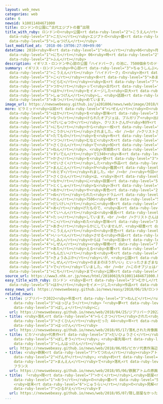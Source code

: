 ```yaml
---
layout: web_news
categories: web
cate: 6
newsid: k10011484671000
title: ロンドンの公園に“古代エジプトの墓”出現
title_with_ruby: ロンドンの<ruby>公園<rt data-ruby-level="2">こうえん</rt></ruby>に“<ruby>古代<rt
  data-ruby-level="3">こだい</rt></ruby>エジプトの<ruby>墓<rt data-ruby-level="5">はか</rt></ruby>”<ruby>出現<rt
  data-ruby-level="5">しゅつげん</rt></ruby>
last_modified_at: '2018-06-19T06:27:00+09:00'
datetime: 2018<ruby>年<rt data-ruby-level="1">ねん</rt></ruby>06<ruby>月<rt data-ruby-level="1">がつ</rt></ruby>19<ruby>日<rt
  data-ruby-level="1">にち</rt></ruby> 06<ruby>時<rt data-ruby-level="2">じ</rt></ruby>27<ruby>分<rt
  data-ruby-level="2">ふん</rt></ruby>
description: イギリス・ロンドン中心部の公園「ハイドパーク」の池に、7500個余りのドラム缶を使って古代エジプトの墓をイメージした巨大なオブジェが出現し、話題を集めています。
summary: イギリス・ロンドン<ruby>中心部<rt data-ruby-level="3">ちゅうしんぶ</rt></ruby>の<ruby>公園<rt
  data-ruby-level="2">こうえん</rt></ruby>「ハイドパーク」の<ruby>池<rt data-ruby-level="2">いけ</rt></ruby>に、7500<ruby>個<rt
  data-ruby-level="5">こ</rt></ruby><ruby>余<rt data-ruby-level="5">あま</rt></ruby>りの<ruby>ドラム<rt
  data-ruby-level="7">どらむ</rt></ruby><ruby>缶<rt data-ruby-level="7">かん</rt></ruby>を<ruby>使<rt
  data-ruby-level="3">つか</rt></ruby>って<ruby>古代<rt data-ruby-level="3">こだい</rt></ruby>エジプトの<ruby>墓<rt
  data-ruby-level="5">はか</rt></ruby>をイメージした<ruby>巨大<rt data-ruby-level="7">きょだい</rt></ruby>なオブジェが<ruby>出現<rt
  data-ruby-level="5">しゅつげん</rt></ruby>し、<ruby>話題<rt data-ruby-level="3">わだい</rt></ruby>を<ruby>集<rt
  data-ruby-level="3">あつ</rt></ruby>めています。
image_url: https://newswebeasy.github.io/ja201806/news/web/image/2018/06/19/K10011484671_1806190615_1806190627_01_02.jpg
more: ピラミッド<ruby>以前<rt data-ruby-level="4">いぜん</rt></ruby>の<ruby>古代<rt data-ruby-level="3">こだい</rt></ruby>エジプトの<ruby>墓<rt
  data-ruby-level="5">はか</rt></ruby>を<ruby>意味<rt data-ruby-level="3">いみ</rt></ruby>する「マスタバ」と<ruby>名付<rt
  data-ruby-level="4">なづ</rt></ruby>けられたオブジェは、ブルガリア<ruby>出身<rt data-ruby-level="3">しゅっしん</rt></ruby>の<ruby>芸術家<rt
  data-ruby-level="5">げいじゅつか</rt></ruby>、クリストさんが<ruby>制作<rt data-ruby-level="5">せいさく</rt></ruby>したもので18<ruby>日<rt
  data-ruby-level="1">にち</rt></ruby>から<ruby>一般<rt data-ruby-level="7">いっぱん</rt></ruby><ruby>公開<rt
  data-ruby-level="3">こうかい</rt></ruby>されました。<br /><br />クリストさんは、<ruby>巨大<rt data-ruby-level="7">きょだい</rt></ruby>な<ruby>建物<rt
  data-ruby-level="4">たてもの</rt></ruby>を<ruby>布<rt data-ruby-level="5">ぬの</rt></ruby>で<ruby>包<rt
  data-ruby-level="4">つつ</rt></ruby>むなど<ruby>大<rt data-ruby-level="1">おお</rt></ruby>がかりな<ruby>作品<rt
  data-ruby-level="3">さくひん</rt></ruby>で<ruby>知<rt data-ruby-level="2">し</rt></ruby>られ、1991<ruby>年<rt
  data-ruby-level="1">ねん</rt></ruby>、<ruby>茨城県<rt data-ruby-level="8">いばらきけん</rt></ruby>の<ruby>水田<rt
  data-ruby-level="1">すいでん</rt></ruby>で1340<ruby>本<rt data-ruby-level="1">ほん</rt></ruby>の<ruby>傘<rt
  data-ruby-level="7">かさ</rt></ruby>を<ruby>使<rt data-ruby-level="3">つか</rt></ruby>って<ruby>制作<rt
  data-ruby-level="5">せいさく</rt></ruby>した<ruby>作品<rt data-ruby-level="3">さくひん</rt></ruby>には、およそ50<ruby>万人<rt
  data-ruby-level="2">まんにん</rt></ruby>が<ruby>鑑賞<rt data-ruby-level="7">かんしょう</rt></ruby>に<ruby>訪<rt
  data-ruby-level="7">おとず</rt></ruby>れました。<br /><br /><ruby>今回<rt data-ruby-level="2">こんかい</rt></ruby>の<ruby>作品<rt
  data-ruby-level="3">さくひん</rt></ruby>は、<ruby>池<rt data-ruby-level="2">いけ</rt></ruby>の<ruby>中<rt
  data-ruby-level="1">なか</rt></ruby>に<ruby>設置<rt data-ruby-level="5">せっち</rt></ruby>された<ruby>特殊<rt
  data-ruby-level="7">とくしゅ</rt></ruby>な<ruby>浮<rt data-ruby-level="7">う</rt></ruby>きのうえに、<ruby>赤<rt
  data-ruby-level="1">あか</rt></ruby>や<ruby>青色<rt data-ruby-level="2">あおいろ</rt></ruby>に<ruby>塗<rt
  data-ruby-level="7">ぬ</rt></ruby>られた<ruby>ドラム<rt data-ruby-level="7">どらむ</rt></ruby><ruby>缶<rt
  data-ruby-level="7">かん</rt></ruby>7506<ruby>個<rt data-ruby-level="5">こ</rt></ruby>を<ruby>台形<rt
  data-ruby-level="2">だいけい</rt></ruby>に<ruby>積<rt data-ruby-level="4">つ</rt></ruby>み<ruby>上<rt
  data-ruby-level="4">あ</rt></ruby>げたもので、<ruby>高<rt data-ruby-level="2">たか</rt></ruby>さは20メートル、<ruby>底辺<rt
  data-ruby-level="4">ていへん</rt></ruby>は<ruby>最長<rt data-ruby-level="4">さいちょう</rt></ruby>で40メートルにも<ruby>達<rt
  data-ruby-level="4">たっ</rt></ruby>しています。<br /><br />クリストさんは、<ruby>作品<rt data-ruby-level="3">さくひん</rt></ruby>に<ruby>込<rt
  data-ruby-level="7">こ</rt></ruby>めた<ruby>意味<rt data-ruby-level="3">いみ</rt></ruby>を<ruby>明<rt
  data-ruby-level="2">あき</rt></ruby>らかにしていませんが、<ruby>緑豊<rt data-ruby-level="5">りょくほう</rt></ruby>かな<ruby>公園<rt
  data-ruby-level="2">こうえん</rt></ruby>の<ruby>景色<rt data-ruby-level="8">けしき</rt></ruby>を<ruby>一変<rt
  data-ruby-level="4">いっぺん</rt></ruby>させる<ruby>作品<rt data-ruby-level="3">さくひん</rt></ruby>に、<ruby>市民<rt
  data-ruby-level="4">しみん</rt></ruby>からは「<ruby>石油<rt data-ruby-level="3">せきゆ</rt></ruby>が<ruby>自然<rt
  data-ruby-level="4">しぜん</rt></ruby><ruby>環境<rt data-ruby-level="7">かんきょう</rt></ruby>に<ruby>与<rt
  data-ruby-level="7">あた</rt></ruby>える<ruby>影響<rt data-ruby-level="7">えいきょう</rt></ruby>などさまざまな<ruby>問題<rt
  data-ruby-level="3">もんだい</rt></ruby>を<ruby>考<rt data-ruby-level="2">かんが</rt></ruby>えさせる」とか「<ruby>興味深<rt
  data-ruby-level="5">きょうみぶか</rt></ruby>いが、<ruby>公園<rt data-ruby-level="2">こうえん</rt></ruby>は<ruby>自然<rt
  data-ruby-level="4">しぜん</rt></ruby>のままのほうがいい」といったさまざまな<ruby>意見<rt data-ruby-level="3">いけん</rt></ruby>が<ruby>出<rt
  data-ruby-level="1">で</rt></ruby>ていました。<br /><br />このオブジェはハイドパークで９<ruby>月<rt data-ruby-level="1">がつ</rt></ruby>23<ruby>日<rt
  data-ruby-level="1">にち</rt></ruby>まで<ruby>公開<rt data-ruby-level="3">こうかい</rt></ruby>されることになっています。
source_url: https://www3.nhk.or.jp/news/html/20180619/k10011484671000.html
easy_title_with_ruby: ロンドン <ruby>昔<rt data-ruby-level="3">むかし</rt></ruby>のエジプトの<ruby>墓<rt
  data-ruby-level="5">はか</rt></ruby>をイメージした<ruby>作品<rt data-ruby-level="3">さくひん</rt></ruby>ができる
easy_news_url: https://newswebeasy.github.io/news/easy/2018/06/19/ロンドン-昔のエジプトの墓をイメージした作品ができる
related_news:
- title: ジブリパーク2022<ruby>年度<rt data-ruby-level="3">ねんど</rt></ruby><ruby>開業<rt data-ruby-level="3">かいぎょう</rt></ruby>を<ruby>発表<rt
    data-ruby-level="3">はっぴょう</rt></ruby>「<ruby>夢<rt data-ruby-level="5">ゆめ</rt></ruby>とファンタジーの<ruby>場所<rt
    data-ruby-level="3">ばしょ</rt></ruby>に」
  url: https://newswebeasy.github.io/news/web/2018/04/25/ジブリパーク2022年度開業を発表夢とファンタジーの場所に
- title: <ruby>落札<rt data-ruby-level="4">らくさつ</rt></ruby>された<ruby>肖像画<rt data-ruby-level="7">しょうぞうが</rt></ruby>はレンブラントの<ruby>作品<rt
    data-ruby-level="3">さくひん</rt></ruby>だった 44<ruby>年<rt data-ruby-level="1">ねん</rt></ruby>ぶりの<ruby>発見<rt
    data-ruby-level="3">はっけん</rt></ruby>
  url: https://newswebeasy.github.io/news/web/2018/05/17/落札された肖像画はレンブラントの作品だった-44年ぶりの発見
- title: ピカソ<ruby>代表作<rt data-ruby-level="3">だいひょうさく</rt></ruby>「<ruby>海辺<rt data-ruby-level="4">うみべ</rt></ruby>の<ruby>母子像<rt
    data-ruby-level="5">ぼしぞう</rt></ruby>」<ruby>最先端<rt data-ruby-level="7">さいせんたん</rt></ruby>スキャナーで<ruby>新発見<rt
    data-ruby-level="3">しんはっけん</rt></ruby>
  url: https://newswebeasy.github.io/news/web/2018/06/05/ピカソ代表作海辺の母子像最先端スキャナーで新発見
- title: <ruby>鉄腕<rt data-ruby-level="7">てつわん</rt></ruby><ruby>アトム<rt data-ruby-level="7">あとむ</rt></ruby>の「<ruby>原画<rt
    data-ruby-level="2">げんが</rt></ruby>」<ruby>約<rt data-ruby-level="4">やく</rt></ruby>３５００<ruby>万円<rt
    data-ruby-level="2">まんえん</rt></ruby>で<ruby>落札<rt data-ruby-level="4">らくさつ</rt></ruby>
    フランス
  url: https://newswebeasy.github.io/news/web/2018/05/06/鉄腕アトムの原画約3500万円で落札-フランス
- title: 「<ruby>隠<rt data-ruby-level="7">かく</rt></ruby>し<ruby>部屋<rt data-ruby-level="8">へや</rt></ruby>なかった」ツタンカーメン<ruby>王<rt
    data-ruby-level="1">おう</rt></ruby>の<ruby>墓<rt data-ruby-level="5">はか</rt></ruby>
    <ruby>従来<rt data-ruby-level="6">じゅうらい</rt></ruby>の<ruby>見解<rt data-ruby-level="5">けんかい</rt></ruby>を<ruby>翻<rt
    data-ruby-level="7">ひるがえ</rt></ruby>す
  url: https://newswebeasy.github.io/news/web/2018/05/07/隠し部屋なかったツタンカーメン王の墓-従来の見解を翻す
...
```

